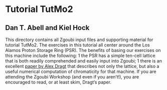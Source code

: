 # Tutorial TutMo2

## Dan T. Abell and Kiel Hock

This directory contains all Zgoubi input files and supporting material
for tutorial TutMo2. The exercises in this tutorial all center around 
the Los Alamos Proton Storage Ring (PSR). The benefits of basing our
exercises on this machine include the following:
1 the PSR has a simple ten-cell lattice that is both readily comprehended
  and easily input into Zgoubi;
1 there is an excellent [paper by Alex Dragt](https://cds.cern.ch/record/890994/files/p205.pdf)
  that describes not only the lattice, but also a useful numerical
  computation of chromaticity for that machine.
If you are attending the Zgoubi Workshop (and even if you aren’t!),
you are encouraged to read, or at least skim, Dragt’s paper.
